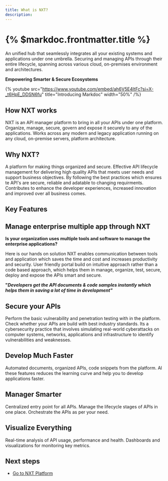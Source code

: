 ```yaml
---
title: What is NXT?
description:
---
```


# {% $markdoc.frontmatter.title %}
An unified hub that seamlessly integrates all your existing systems and applications under one umbrella. Securing and managing APIs through their entire lifecycle, spanning across various cloud, on-premises environment and architectures. 

**Empowering Smarter & Secure Ecosystems**

{% youtube
  src="https://www.youtube.com/embed/ah6V5E4ItFc?si=X-_t6HpE_DDSN6fu"
  title="Introducing Markdoc"
  width="50%" /%}

## How NXT works

NXT is an API manager platform to bring in all your APIs under one platform. Organize, manage, secure, govern and expose it securely to any of the applications. Works across any modern and legacy application running on any cloud, on-premise servers, platform architecture. 


## Why NXT?

A platform for making things organized and secure. Effective API lifecycle management for delivering high quality APIs that meets user needs and support business objectives. By following the best practices which ensures te API's are secure, reliable and adatable to changing requirments. Contributes to enhance the developer experiences, increased innovation and improved over all business comes.
## Key Features

## Manage enterprise multiple app through NXT

**Is your organization uses multiple tools and software to manage the enterprise applications?** 

Here is our hands on solution NXT enables communication between tools and application which saves the time and cost and increases productivity and security. User friendly portal build on intuitive approach rather than a code based approach, which helps them in manage, organize, test, secure, deploy and expose the APIs smart and secure.

**"_Developers get the API documents & code samples instantly which helps them in saving a lot of time in development"_**
 

## Secure your APIs

Perform the basic vulnerability and penetration testing with in the platform. Check whether your APIs are build with best industry standards. Its a cybersecurity practice that involves simulating real-world cyberattacks on computer systems, networks, applications and infrastructure to identify vulnerabilities and weaknesses. 

## Develop Much Faster

Automated documents, organized APIs, code snippets from the platform. Al these features reduces the learning curve and help you to develop applications faster. 

## Manager Smarter

Centralized entry point for all APIs. Manage the lifecycle stages of APIs in one place. Orchestrate the APIs as per your need.

## Visualize Everything

Real-time analysis of API usage, performance and health. Dashboards and visualizations for monitoring key metrics. 


## Next steps

- [Go to NXT Platform](https://portal.nxtplatform.io/login/)

